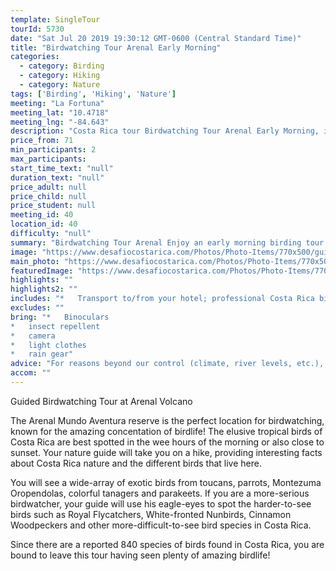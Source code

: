 ```yaml
---
template: SingleTour
tourId: 5730
date: "Sat Jul 20 2019 19:30:12 GMT-0600 (Central Standard Time)"
title: "Birdwatching Tour Arenal Early Morning"
categories: 
  - category: Birding
  - category: Hiking
  - category: Nature
tags: ['Birding', 'Hiking', 'Nature']
meeting: "La Fortuna"
meeting_lat: "10.4718"
meeting_lng: "-84.643"
description: "Costa Rica tour Birdwatching Tour Arenal Early Morning, id 5730"
price_from: 71
min_participants: 2
max_participants: 
start_time_text: "null"
duration_text: "null"
price_adult: null
price_child: null
price_student: null
meeting_id: 40
location_id: 40
difficulty: "null"
summary: "Birdwatching Tour Arenal Enjoy an early morning birding tour with our birdwatching experts! We'll take you to some of our favorite spots to see birds in the Arenal area. It is not unusual to see incredible exotic birds like the Keel-Billed toucan, Montezuma Oropendula, or the Laughing Falcon. Plus, you will get to see and hike through the Costa Rican rainforest on a beautiful quiet morning with your professional guide!"
image: "https://www.desafiocostarica.com/Photos/Photo-Items/770x500/guided-birdwatching-tour-3.jpg"
main_photo: "https://www.desafiocostarica.com/Photos/Photo-Items/770x500/guided-birdwatching-tour-3.jpg"
featuredImage: "https://www.desafiocostarica.com/Photos/Photo-Items/770x500/guided-birdwatching-tour-3.jpg"
highlights: ""
highlights2: ""
includes: "*   Transport to/from your hotel; professional Costa Rica bird guidebook; bilingual guide; coffee and fruit snack"
excludes: ""
bring: "*   Binoculars
*   insect repellent
*   camera
*   light clothes
*   rain gear"
advice: "For reasons beyond our control (climate, river levels, etc.), we may change to a more-suitable tour with an equal or similar adventure-appeal or offer other tour options so you don't miss out on a fun day in Costa Rica. We reserve the right to cancel a trip due to unfavorable conditions & will only run a tour according to our policies. Full refund is given if (on rare occasion) no tour is run. This adventure involves some inherent risk and physical exertion, so you must be in good physical conditions!NOTE: We have an extra transport charge for hotels outside of our normal pick-up"
accom: ""
---
```

Guided Birdwatching Tour at Arenal Volcano

The Arenal Mundo Aventura reserve is the perfect location for birdwatching, known for the amazing concentation of birdlife! The elusive tropical birds of Costa Rica are best spotted in the wee hours of the morning or also close to sunset. Your nature guide will take you on a hike, providing interesting facts about Costa Rica nature and the different birds that live here.

You will see a wide-array of exotic birds from toucans, parrots, Montezuma Oropendolas, colorful tanagers and parakeets. If you are a more-serious birdwatcher, your guide will use his eagle-eyes to spot the harder-to-see birds such as Royal Flycatchers, White-fronted Nunbirds, Cinnamon Woodpeckers and other more-difficult-to-see bird species in Costa Rica.

Since there are a reported 840 species of birds found in Costa Rica, you are bound to leave this tour having seen plenty of amazing birdlife!
